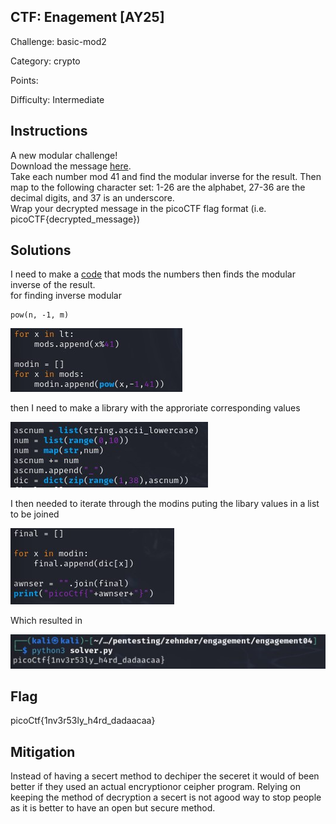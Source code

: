 ## CTF: Enagement [AY25]
Challenge:  basic-mod2

Category:  crypto

Points:

Difficulty:   Intermediate 

## Instructions
A new modular challenge!  
Download the message [here](message.txt).  
Take each number mod 41 and find the modular inverse for the result. Then map to the following character set: 1-26 are the alphabet, 27-36 are the decimal digits, and 37 is an underscore.  
Wrap your decrypted message in the picoCTF flag format (i.e. picoCTF{decrypted_message})

## Solutions
I need to make a [code](solver.py) that mods the numbers then finds the modular inverse of the result.  
for finding inverse modular

    pow(n, -1, m)

![image](images/2.jpg)

then I need to make a library with the approriate corresponding values

![image](images/1.jpg)

I then needed to iterate through the modins puting the libary values in a list to be joined

![image](images/3.jpg)

Which resulted in 

![image](images/4.jpg)

## Flag

picoCtf{1nv3r53ly_h4rd_dadaacaa}

## Mitigation
Instead of having a secert method to dechiper the seceret it would of been better if they used an actual encryptionor ceipher program. Relying on keeping the method of decryption a secert is not agood way to stop people as it is better to have an open but secure method.
